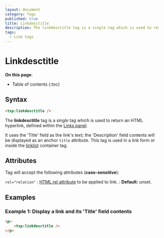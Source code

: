 ```yaml
---
layout: document
category: Tags
published: true
title: Linkdesctitle
description: The linkdesctitle tag is a single tag which is used to return an HTML hyperlink, defined within the Links panel.
tags:
  - Link tags
---
```


# Linkdesctitle

**On this page**:

* Table of contents
{:toc}

## Syntax

~~~ html
<txp:linkdesctitle />
~~~

The **linkdesctitle** tag is a *single* tag which is used to return an HTML hyperlink, defined within the [Links panel](https://docs.textpattern.com/administration/links-panel).

It uses the 'Title' field as the link's text; the 'Description' field contents will be displayed as an anchor `title` attribute. This tag is used in a link form or inside the [linklist](linklist) container tag.

## Attributes

Tag will accept the following attributes (**case-sensitive**):

`rel="relation"`
: [HTML rel attribute](https://developer.mozilla.org/en-US/docs/Web/HTML/Link_types) to be applied to link.
: **Default:** unset.

## Examples

### Example 1: Display a link and its 'Title' field contents

~~~ html
<p>
    <txp:linkdesctitle />
</p>
~~~
